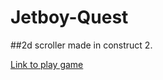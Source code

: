 # Jetboy-Quest

##2d scroller made in construct 2. 

[Link to play game](https://www.scirra.com/arcade/other-games/jetboy-quest-14157?cp=3
 "Scirra Arcade")
